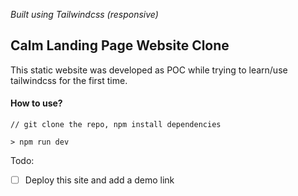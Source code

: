 _Built using Tailwindcss (responsive)_
## Calm Landing Page Website Clone

This static website was developed as POC while trying to learn/use tailwindcss for the first time.


#### How to use?

```
// git clone the repo, npm install dependencies

> npm run dev

```
Todo:
- [ ] Deploy this site and add a demo link
